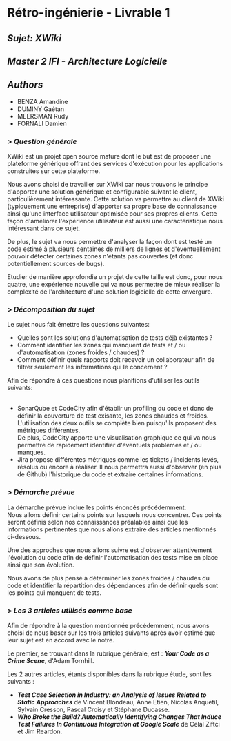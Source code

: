 # Rétro-ingénierie - Livrable 1
<h2><i>Sujet: XWiki</i></h2>
<h2><i>Master 2 IFI - Architecture Logicielle</i></h2>
<h2><i>Authors</i></h2>
<ul>
    <li>BENZA Amandine</li>
    <li>DUMINY Gaétan</li>
    <li>MEERSMAN Rudy</li>
    <li>FORNALI Damien</li>
</ul>

<h3><i>> Question générale</i></h3>
XWiki est un projet open source mature dont le but est de proposer une plateforme générique offrant des services d'exécution pour les applications construites sur cette plateforme.

Nous avons choisi de travailler sur XWiki car nous trouvons le principe d'apporter une solution générique et configurable suivant le client, particulièrement intéressante. Cette solution va permettre au client de XWiki (typiquement une entreprise) d'apporter sa propre base de connaissance ainsi qu'une interface utilisateur optimisée pour ses propres clients. Cette façon d'améliorer l'expérience utilisateur est aussi une caractéristique nous intéressant dans ce sujet.

De plus, le sujet va nous permettre d'analyser la façon dont est testé un code estimé à plusieurs centaines de milliers de lignes et d'éventuellement pouvoir détecter certaines zones n'étants pas couvertes (et donc potentiellement sources de bugs). 

Etudier de manière approfondie un projet de cette taille est donc, pour nous quatre, une expérience nouvelle qui va nous permettre de mieux réaliser la complexité de l'architecture d'une solution logicielle de cette envergure.

<h3><i>> Décomposition du sujet</i></h3>
Le sujet nous fait émettre les questions suivantes:
<ul>
    <li>Quelles sont les solutions d'automatisation de tests déjà existantes ?</li>
    <li>Comment identifier les zones qui manquent de tests et / ou d'automatisation (zones froides / chaudes) ?</li>
    <li>Comment définir quels rapports doit recevoir un collaborateur afin de filtrer seulement les informations qui le concernent ?</li>
</ul>

Afin de répondre à ces questions nous planifions d'utiliser les outils suivants:
    <ul>    
        <li>SonarQube et CodeCity afin d'établir un profiling du code et donc de définir la couverture de test exisante, les zones chaudes et froides.<br>
        L'utilisation des deux outils se complète bien puisqu'ils proposent des métriques différentes.<br>
        De plus, CodeCity apporte une visualisation graphique ce qui va nous permettre de rapidement identifier d'éventuels problèmes et / ou manques.</li>
        <li>Jira propose différentes métriques comme les tickets / incidents levés, résolus ou encore à réaliser. Il nous permettra aussi d'observer (en plus de Github) l'historique du code et extraire certaines informations.</li>
    </ul>

<h3><i>> Démarche prévue</i></h3>
La démarche prévue inclue les points énoncés précédemment.<br>
Nous allons définir certains points sur lesquels nous concentrer. Ces points seront définis selon nos connaissances préalables ainsi que les informations pertinentes que nous allons extraire des articles mentionnés ci-dessous.<br>

Une des approches que nous allons suivre est d'observer attentivement l'évolution du code afin de définir l'automatisation des tests mise en place ainsi que son évolution.<br>

Nous avons de plus pensé à déterminer les zones froides / chaudes du code et identifier la répartition des dépendances afin de définir quels sont les points qui manquent de tests.<br>

<h3><i>> Les 3 articles utilisés comme base</i></h3>
Afin de répondre à la question mentionnée précédemment, nous avons choisi de nous baser sur les trois articles suivants après avoir estimé que leur sujet est en accord avec le notre.<br>

Le premier, se trouvant dans la rubrique générale, est : <i><b>Your Code as a Crime Scene</i></b>, d'Adam Tornhill.<br>

Les 2 autres articles, étants disponibles dans la rubrique étude, sont les suivants :
<ul>
    <li><i><b>Test Case Selection in Industry: an Analysis of Issues Related to Static Approaches</i></b> de Vincent Blondeau, Anne Etien, Nicolas Anquetil, Sylvain Cresson, Pascal Croisy et Stéphane Ducasse.</li>
    <li><i><b>Who Broke the Build? Automatically Identifying Changes That Induce Test Failures In Continuous Integration at Google Scale</i></b> de Celal Ziftci et Jim Reardon.</li>
</ul>

